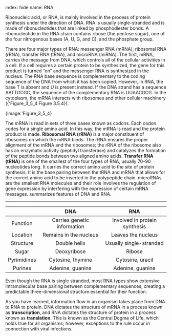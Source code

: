 index: hide
name: RNA

Ribonucleic acid, or RNA, is mainly involved in the process of protein synthesis under the direction of DNA. RNA is usually single-stranded and is made of ribonucleotides that are linked by phosphodiester bonds. A ribonucleotide in the RNA chain contains ribose (the pentose sugar), one of the four nitrogenous bases (A, U, G, and C), and the phosphate group.

There are four major types of RNA: messenger RNA (mRNA), ribosomal RNA (rRNA), transfer RNA (tRNA), and microRNA (miRNA). The first, mRNA, carries the message from DNA, which controls all of the cellular activities in a cell. If a cell requires a certain protein to be synthesized, the gene for this product is turned “on” and the messenger RNA is synthesized in the nucleus. The RNA base sequence is complementary to the coding sequence of the DNA from which it has been copied. However, in RNA, the base T is absent and U is present instead. If the DNA strand has a sequence AATTGCGC, the sequence of the complementary RNA is UUAACGCG. In the cytoplasm, the mRNA interacts with ribosomes and other cellular machinery ({'Figure_3_5_4 Figure 3.5.4}).


{image:'Figure_3_5_4}
        

The mRNA is read in sets of three bases known as codons. Each codon codes for a single amino acid. In this way, the mRNA is read and the protein product is made.  **Ribosomal RNA (rRNA)** is a major constituent of ribosomes on which the mRNA binds. The rRNA ensures the proper alignment of the mRNA and the ribosomes; the rRNA of the ribosome also has an enzymatic activity (peptidyl transferase) and catalyzes the formation of the peptide bonds between two aligned amino acids.  **Transfer RNA (tRNA)** is one of the smallest of the four types of RNA, usually 70–90 nucleotides long. It carries the correct amino acid to the site of protein synthesis. It is the base pairing between the tRNA and mRNA that allows for the correct amino acid to be inserted in the polypeptide chain. microRNAs are the smallest RNA molecules and their role involves the regulation of gene expression by interfering with the expression of certain mRNA messages.  summarizes features of DNA and RNA.


****

|  | DNA | 	RNA |
|:-:|:-:|:-:|
| Function | Carries genetic information | Involved in protein synthesis |
| Location | Remains in the nucleus | Leaves the nucleus |
| Structure | Double helix | Usually single-stranded |
| Sugar | Deoxyribose | Ribose |
| Pyrimidines | Cytosine, thymine | Cytosine, uracil |
| Purines | Adenine, guanine | Adenine, guanine |
    

Even though the RNA is single stranded, most RNA types show extensive intramolecular base pairing between complementary sequences, creating a predictable three-dimensional structure essential for their function.

As you have learned, information flow in an organism takes place from DNA to RNA to protein. DNA dictates the structure of mRNA in a process known as  **transcription**, and RNA dictates the structure of protein in a process known as  **translation**. This is known as the Central Dogma of Life, which holds true for all organisms; however, exceptions to the rule occur in connection with viral infections.
